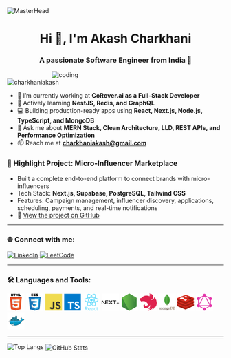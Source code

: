<!-- Master Head Image -->
<img src="https://running-turquoise-mdn3vgnr9g.edgeone.app/Test.png" alt="MasterHead" >

<h1 align="center">Hi 👋, I'm Akash Charkhani</h1>
<h3 align="center">A passionate Software Engineer from India 🚀</h3>

<!-- Right-aligned coding image -->
<img align="right" width="400" src="https://blog.alexdevero.com/wp-content/uploads/2019/08/12-07-19-16-tips-to-become-a-better-programmer-pt1-blog.jpg" alt="coding">

<!-- Profile views badge -->
<p align="left">
  <img src="https://komarev.com/ghpvc/?username=charkhaniakash&label=Profile%20views&color=0e75b6&style=flat" alt="charkhaniakash" />
</p>

- 🔭 I’m currently working at **CoRover.ai as a Full-Stack Developer**
- 🌱 Actively learning **NestJS, Redis, and GraphQL**
- 💻 Building production-ready apps using **React, Next.js, Node.js, TypeScript, and MongoDB**
- 💬 Ask me about **MERN Stack, Clean Architecture, LLD, REST APIs, and Performance Optimization**
- 📫 Reach me at **charkhaniakash@gmail.com**

### 🚀 Highlight Project: Micro-Influencer Marketplace
- Built a complete end-to-end platform to connect brands with micro-influencers
- Tech Stack: **Next.js, Supabase, PostgreSQL, Tailwind CSS**
- Features: Campaign management, influencer discovery, applications, scheduling, payments, and real-time notifications
- 🔗 [View the project on GitHub]([https://github.com/charkhaniakash/microinfluencer-platform](https://github.com/charkhaniakash/my_work/tree/akash-dev/micro-influencer-marketplace))

---

<h3 align="left">🌐 Connect with me:</h3>
<p align="left">
  <a href="https://www.linkedin.com/in/akash-charkhani-4375442a9/" target="blank">
    <img align="center" src="https://raw.githubusercontent.com/rahuldkjain/github-profile-readme-generator/master/src/images/icons/Social/linked-in-alt.svg" alt="LinkedIn" height="30" width="40" />
  </a>
  <a href="https://leetcode.com/charkhaniakash/" target="blank">
    <img align="center" src="https://raw.githubusercontent.com/rahuldkjain/github-profile-readme-generator/master/src/images/icons/Social/leet-code.svg" alt="LeetCode" height="30" width="40" />
  </a>
</p>

---

<h3 align="left">🛠️ Languages and Tools:</h3>
<p align="left"> 
  <a href="https://www.w3.org/html/" target="_blank"><img src="https://raw.githubusercontent.com/devicons/devicon/master/icons/html5/html5-original-wordmark.svg" alt="HTML5" width="40" height="40"/></a>
  <a href="https://www.w3schools.com/css/" target="_blank"><img src="https://raw.githubusercontent.com/devicons/devicon/master/icons/css3/css3-original-wordmark.svg" alt="CSS3" width="40" height="40"/></a>
  <a href="https://developer.mozilla.org/en-US/docs/Web/JavaScript" target="_blank"><img src="https://raw.githubusercontent.com/devicons/devicon/master/icons/javascript/javascript-original.svg" alt="JavaScript" width="40" height="40"/></a>
  <a href="https://www.typescriptlang.org/" target="_blank"><img src="https://raw.githubusercontent.com/devicons/devicon/master/icons/typescript/typescript-original.svg" alt="TypeScript" width="40" height="40"/></a>
  <a href="https://reactjs.org/" target="_blank"><img src="https://raw.githubusercontent.com/devicons/devicon/master/icons/react/react-original-wordmark.svg" alt="React" width="40" height="40"/></a>
  <a href="https://nextjs.org/" target="_blank"><img src="https://raw.githubusercontent.com/devicons/devicon/master/icons/nextjs/nextjs-original-wordmark.svg" alt="Next.js" width="40" height="40"/></a>
  <a href="https://nodejs.org/" target="_blank"><img src="https://raw.githubusercontent.com/devicons/devicon/master/icons/nodejs/nodejs-original.svg" alt="Node.js" width="40" height="40"/></a>
  <a href="https://nestjs.com/" target="_blank"><img src="https://raw.githubusercontent.com/devicons/devicon/master/icons/nestjs/nestjs-plain.svg" alt="NestJS" width="40" height="40"/></a>
  <a href="https://www.mongodb.com/" target="_blank"><img src="https://raw.githubusercontent.com/devicons/devicon/master/icons/mongodb/mongodb-original-wordmark.svg" alt="MongoDB" width="40" height="40"/></a>
  <a href="https://redis.io/" target="_blank"><img src="https://raw.githubusercontent.com/devicons/devicon/master/icons/redis/redis-original.svg" alt="Redis" width="40" height="40"/></a>
  <a href="https://graphql.org/" target="_blank"><img src="https://raw.githubusercontent.com/devicons/devicon/master/icons/graphql/graphql-plain.svg" alt="GraphQL" width="40" height="40"/></a>
  <a href="https://www.docker.com/" target="_blank"><img src="https://raw.githubusercontent.com/devicons/devicon/master/icons/docker/docker-original.svg" alt="Docker" width="40" height="40"/></a>
</p>

---

<p>
  <img align="left" src="https://github-readme-stats.vercel.app/api/top-langs?username=charkhaniakash&show_icons=true&locale=en&layout=compact" alt="Top Langs" height="180px"/>
</p>

<p>
  &nbsp;<img align="center" src="https://github-readme-stats.vercel.app/api?username=charkhaniakash&show_icons=true&locale=en" alt="GitHub Stats" height="180px"/>
</p>
